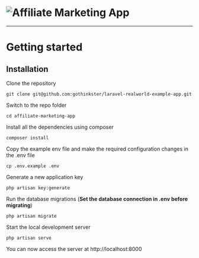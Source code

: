 # ![Affiliate Marketing App](logo.png)

----------

# Getting started

## Installation


Clone the repository

    git clone git@github.com:gothinkster/laravel-realworld-example-app.git

Switch to the repo folder

    cd affiliate-marketing-app

Install all the dependencies using composer

    composer install

Copy the example env file and make the required configuration changes in the .env file

    cp .env.example .env

Generate a new application key

    php artisan key:generate


Run the database migrations (**Set the database connection in .env before migrating**)

    php artisan migrate

Start the local development server

    php artisan serve

You can now access the server at http://localhost:8000

